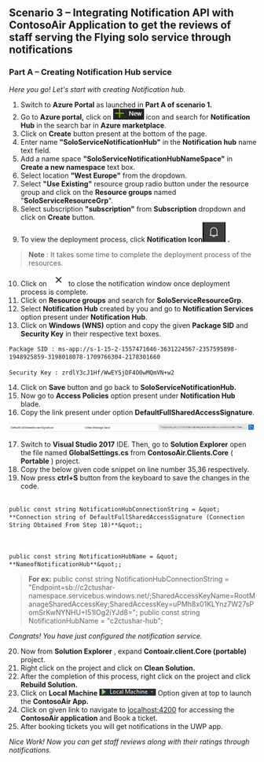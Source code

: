 ## Scenario 3 – Integrating Notification API with ContosoAir Application to get the reviews of staff serving the Flying solo service through notifications

### Part A – Creating Notification Hub service

_Here you go! Let&#39;s start with creating Notification hub._

1. Switch to **Azure Portal** as launched in **Part A of scenario 1.**
2. Go to **Azure portal,** click on ![](img/newbutton.png)
 icon and search for **Notification Hub** in the search bar in **Azure marketplace**.
3. Click on **Create** button present at the bottom of the page.
4. Enter name **&quot;SoloServiceNotificationHub&quot;** in the **Notification hub** name text field.
5. Add a name space **&quot;SoloServiceNotificationHubNameSpace&quot;** in **Create a new namespace** text box.
6. Select location **&quot;West Europe&quot;** from the dropdown.
7. Select **&quot;Use Existing&quot;** resource group radio button under the resource group and click on the **Resource groups** named &quot;**SoloServiceResourceGrp**&quot;.
8. Select subscription **&quot;subscription&quot;** from **Subscription** dropdown and click on **Create** button.
9. To view the deployment process, click **Notification Icon**![](img/notification_icon.png) **.**

> **Note** : It takes some time to complete the deployment process of the resources.

10. Click on   ![](img/cancelbutton.png) to close the notification window once deployment process is complete.
2.  Click on **Resource groups** and search for **SoloServiceResourceGrp**.
3. Select **Notification Hub** created by you and go to **Notification Services** option present under **Notification Hub**.
4. Click on **Windows (WNS)** option and copy the given **Package SID** and **Security Key** in their respective text boxes.
```
Package SID : ms-app://s-1-15-2-1557471646-3631224567-2357595898-1948925859-3198018078-1709766304-2178301660

Security Key : zrdlY3cJ1Hf/WwEY5jDF4O0wMQmVN+w2
```
14. Click on **Save** button and go back to **SoloServiceNotificationHub.**
2.  Now go to **Access Policies** option present under **Notification Hub** blade.
3.  Copy the link present under option **DefaultFullSharedAccessSignature**.

 ![](img/endpoint.png)

17. Switch to **Visual Studio 2017** IDE. Then, go to **Solution Explorer** open the file named **GlobalSettings.cs** from **ContosoAir.Clients.Core** ( **Portable** ) project.
2. Copy the below given code snippet on line number 35,36 respectively.
3.  Now press **ctrl+S** button from the keyboard to save the changes in the code.



```

public const string NotificationHubConnectionString = &quot; **Connection string of DefaultFullSharedAccessSignature (Connection String Obtained From Step 18)**&quot;;



public const string NotificationHubName = &quot; **NameofNotificationHub**&quot;;

```

> **For ex:** public const string NotificationHubConnectionString = &quot;Endpoint=sb://c2ctushar-namespace.servicebus.windows.net/;SharedAccessKeyName=RootManageSharedAccessKey;SharedAccessKey=uPMh8x01KLYnz7W27sPomSrKwNYNHU+I51lOg2iYJd8=&quot;;
> public const string NotificationHubName = &quot;c2ctushar-hub&quot;;



_Congrats! You have just configured the notification service._

20. Now from **Solution Explorer** , expand **Contoair.client.Core (portable)** project.
2.  Right click on the project and click on **Clean Solution.**
3.  After the completion of this process, right click on the project and click **Rebuild Solution.**
4. Click on **Local Machine** ![](img/localMachine.png) Option given at top to launch the **ContosoAir App.**
5. Click on given link to navigate to [localhost:4200](localhost:4200) for accessing the **ContosoAir application** and Book a ticket.
6.  After booking tickets you will get notifications in the UWP app.

_Nice Work! Now you can get staff reviews along with their ratings through notifications._